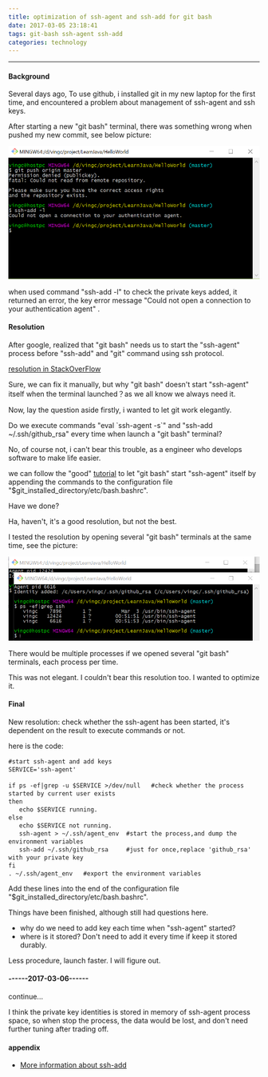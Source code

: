 ```yaml
---
title: optimization of ssh-agent and ssh-add for git bash
date: 2017-03-05 23:18:41
tags: git-bash ssh-agent ssh-add
categories: technology
---
```




------



#### Background

Several days ago, To use github, i installed git in my new laptop for the first time, and encountered a problem about management of ssh-agent and ssh keys.

After starting a new "git bash" terminal, there was something wrong when pushed my new commit, see below picture:

![error](/images/ssh_error.png)

 

when used command "ssh-add -l" to check the private keys added, it returned an error, the key error message "Could not open a connection to your authentication agent" .



#### Resolution

After google, realized that "git bash" needs us to start the "ssh-agent" process before "ssh-add" and "git" command using ssh protocol. 

[resolution in StackOverFlow](http://stackoverflow.com/questions/17846529/could-not-open-a-connection-to-your-authentication-agent/10077302#10077302)

Sure, we can fix it manually, but why "git bash" doesn't start "ssh-agent" itself when the terminal launched？as we all know we always need it.

Now, lay the question aside firstly, i wanted to let git work elegantly.

Do we execute commands "eval \`ssh-agent -s\`" and "ssh-add ~/.ssh/github_rsa" every time when launch a "git bash" terminal?

 No, of course not, i can't bear this trouble, as a engineer who develops software to make life easier.

we can follow the "good" [tutorial](http://anterence.blogspot.com/2012/01/ssh-agent-in-msysgit.html) to let "git bash" start "ssh-agent" itself by appending the commands to the configuration file "$git_installed_directory/etc/bash.bashrc".

Have we done?

Ha, haven't, it's a good resolution, but not the best.

I tested the resolution by opening several "git bash" terminals at the same time, see the picture:

![multiple processes](/images/dup_ssh_processes.png)



There would be multiple processes if we opened several "git bash" terminals, each process per time.

This was not elegant. I couldn't bear this resolution too. I wanted to optimize it.



#### Final

New resolution:  check whether the ssh-agent has been started, it's dependent on the result to execute commands or not.

here is the code:

~~~shell
#start ssh-agent and add keys
SERVICE='ssh-agent'

if ps -ef|grep -u $SERVICE >/dev/null   #check whether the process started by current user exists 
then
   echo $SERVICE running.
else
   echo $SERVICE not running.
   ssh-agent > ~/.ssh/agent_env  #start the process,and dump the environment variables
   ssh-add ~/.ssh/github_rsa     #just for once,replace 'github_rsa' with your private key
fi
. ~/.ssh/agent_env   #export the environment variables
~~~

Add these lines into the end of the configuration file "$git_installed_directory/etc/bash.bashrc".

Things have been finished, although still had questions here.

* why do we need to add key each time when "ssh-agent" started? 
* where is it stored? Don't need to add it every time if keep it stored durably. 

Less procedure, launch faster. I will figure out.



#### ------2017-03-06------

continue...

I think the private key identities is stored in memory of ssh-agent process space, so when stop the process, the data would be lost, and don't need further tuning after trading off.



#### appendix

* [More information about ssh-add](https://www.freebsd.org/cgi/man.cgi?query=ssh-add&sektion=1)

